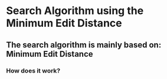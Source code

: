 # Search Algorithm using the Minimum Edit Distance

## The search algorithm is mainly based on: <strong>Minimum Edit Distance</strong>

### How does it work?
